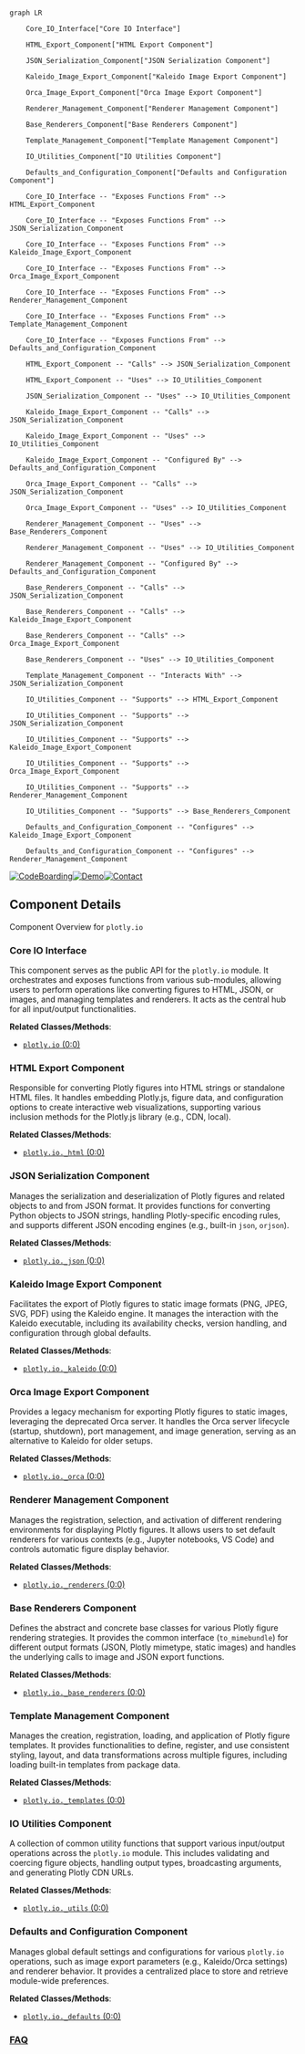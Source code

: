 ```mermaid

graph LR

    Core_IO_Interface["Core IO Interface"]

    HTML_Export_Component["HTML Export Component"]

    JSON_Serialization_Component["JSON Serialization Component"]

    Kaleido_Image_Export_Component["Kaleido Image Export Component"]

    Orca_Image_Export_Component["Orca Image Export Component"]

    Renderer_Management_Component["Renderer Management Component"]

    Base_Renderers_Component["Base Renderers Component"]

    Template_Management_Component["Template Management Component"]

    IO_Utilities_Component["IO Utilities Component"]

    Defaults_and_Configuration_Component["Defaults and Configuration Component"]

    Core_IO_Interface -- "Exposes Functions From" --> HTML_Export_Component

    Core_IO_Interface -- "Exposes Functions From" --> JSON_Serialization_Component

    Core_IO_Interface -- "Exposes Functions From" --> Kaleido_Image_Export_Component

    Core_IO_Interface -- "Exposes Functions From" --> Orca_Image_Export_Component

    Core_IO_Interface -- "Exposes Functions From" --> Renderer_Management_Component

    Core_IO_Interface -- "Exposes Functions From" --> Template_Management_Component

    Core_IO_Interface -- "Exposes Functions From" --> Defaults_and_Configuration_Component

    HTML_Export_Component -- "Calls" --> JSON_Serialization_Component

    HTML_Export_Component -- "Uses" --> IO_Utilities_Component

    JSON_Serialization_Component -- "Uses" --> IO_Utilities_Component

    Kaleido_Image_Export_Component -- "Calls" --> JSON_Serialization_Component

    Kaleido_Image_Export_Component -- "Uses" --> IO_Utilities_Component

    Kaleido_Image_Export_Component -- "Configured By" --> Defaults_and_Configuration_Component

    Orca_Image_Export_Component -- "Calls" --> JSON_Serialization_Component

    Orca_Image_Export_Component -- "Uses" --> IO_Utilities_Component

    Renderer_Management_Component -- "Uses" --> Base_Renderers_Component

    Renderer_Management_Component -- "Uses" --> IO_Utilities_Component

    Renderer_Management_Component -- "Configured By" --> Defaults_and_Configuration_Component

    Base_Renderers_Component -- "Calls" --> JSON_Serialization_Component

    Base_Renderers_Component -- "Calls" --> Kaleido_Image_Export_Component

    Base_Renderers_Component -- "Calls" --> Orca_Image_Export_Component

    Base_Renderers_Component -- "Uses" --> IO_Utilities_Component

    Template_Management_Component -- "Interacts With" --> JSON_Serialization_Component

    IO_Utilities_Component -- "Supports" --> HTML_Export_Component

    IO_Utilities_Component -- "Supports" --> JSON_Serialization_Component

    IO_Utilities_Component -- "Supports" --> Kaleido_Image_Export_Component

    IO_Utilities_Component -- "Supports" --> Orca_Image_Export_Component

    IO_Utilities_Component -- "Supports" --> Renderer_Management_Component

    IO_Utilities_Component -- "Supports" --> Base_Renderers_Component

    Defaults_and_Configuration_Component -- "Configures" --> Kaleido_Image_Export_Component

    Defaults_and_Configuration_Component -- "Configures" --> Renderer_Management_Component

```

[![CodeBoarding](https://img.shields.io/badge/Generated%20by-CodeBoarding-9cf?style=flat-square)](https://github.com/CodeBoarding/GeneratedOnBoardings)[![Demo](https://img.shields.io/badge/Try%20our-Demo-blue?style=flat-square)](https://www.codeboarding.org/demo)[![Contact](https://img.shields.io/badge/Contact%20us%20-%20contact@codeboarding.org-lightgrey?style=flat-square)](mailto:contact@codeboarding.org)



## Component Details



Component Overview for `plotly.io`



### Core IO Interface

This component serves as the public API for the `plotly.io` module. It orchestrates and exposes functions from various sub-modules, allowing users to perform operations like converting figures to HTML, JSON, or images, and managing templates and renderers. It acts as the central hub for all input/output functionalities.





**Related Classes/Methods**:



- <a href="https://github.com/plotly/plotly.py/blob/master/commands.py#L0-L0" target="_blank" rel="noopener noreferrer">`plotly.io` (0:0)</a>





### HTML Export Component

Responsible for converting Plotly figures into HTML strings or standalone HTML files. It handles embedding Plotly.js, figure data, and configuration options to create interactive web visualizations, supporting various inclusion methods for the Plotly.js library (e.g., CDN, local).





**Related Classes/Methods**:



- <a href="https://github.com/plotly/plotly.py/blob/master/plotly/io/_html.py#L0-L0" target="_blank" rel="noopener noreferrer">`plotly.io._html` (0:0)</a>





### JSON Serialization Component

Manages the serialization and deserialization of Plotly figures and related objects to and from JSON format. It provides functions for converting Python objects to JSON strings, handling Plotly-specific encoding rules, and supports different JSON encoding engines (e.g., built-in `json`, `orjson`).





**Related Classes/Methods**:



- <a href="https://github.com/plotly/plotly.py/blob/master/plotly/io/_json.py#L0-L0" target="_blank" rel="noopener noreferrer">`plotly.io._json` (0:0)</a>





### Kaleido Image Export Component

Facilitates the export of Plotly figures to static image formats (PNG, JPEG, SVG, PDF) using the Kaleido engine. It manages the interaction with the Kaleido executable, including its availability checks, version handling, and configuration through global defaults.





**Related Classes/Methods**:



- <a href="https://github.com/plotly/plotly.py/blob/master/plotly/io/_kaleido.py#L0-L0" target="_blank" rel="noopener noreferrer">`plotly.io._kaleido` (0:0)</a>





### Orca Image Export Component

Provides a legacy mechanism for exporting Plotly figures to static images, leveraging the deprecated Orca server. It handles the Orca server lifecycle (startup, shutdown), port management, and image generation, serving as an alternative to Kaleido for older setups.





**Related Classes/Methods**:



- <a href="https://github.com/plotly/plotly.py/blob/master/plotly/io/_orca.py#L0-L0" target="_blank" rel="noopener noreferrer">`plotly.io._orca` (0:0)</a>





### Renderer Management Component

Manages the registration, selection, and activation of different rendering environments for displaying Plotly figures. It allows users to set default renderers for various contexts (e.g., Jupyter notebooks, VS Code) and controls automatic figure display behavior.





**Related Classes/Methods**:



- <a href="https://github.com/plotly/plotly.py/blob/master/plotly/io/_renderers.py#L0-L0" target="_blank" rel="noopener noreferrer">`plotly.io._renderers` (0:0)</a>





### Base Renderers Component

Defines the abstract and concrete base classes for various Plotly figure rendering strategies. It provides the common interface (`to_mimebundle`) for different output formats (JSON, Plotly mimetype, static images) and handles the underlying calls to image and JSON export functions.





**Related Classes/Methods**:



- <a href="https://github.com/plotly/plotly.py/blob/master/plotly/io/_base_renderers.py#L0-L0" target="_blank" rel="noopener noreferrer">`plotly.io._base_renderers` (0:0)</a>





### Template Management Component

Manages the creation, registration, loading, and application of Plotly figure templates. It provides functionalities to define, register, and use consistent styling, layout, and data transformations across multiple figures, including loading built-in templates from package data.





**Related Classes/Methods**:



- <a href="https://github.com/plotly/plotly.py/blob/master/plotly/io/_templates.py#L0-L0" target="_blank" rel="noopener noreferrer">`plotly.io._templates` (0:0)</a>





### IO Utilities Component

A collection of common utility functions that support various input/output operations across the `plotly.io` module. This includes validating and coercing figure objects, handling output types, broadcasting arguments, and generating Plotly CDN URLs.





**Related Classes/Methods**:



- <a href="https://github.com/plotly/plotly.py/blob/master/plotly/io/_utils.py#L0-L0" target="_blank" rel="noopener noreferrer">`plotly.io._utils` (0:0)</a>





### Defaults and Configuration Component

Manages global default settings and configurations for various `plotly.io` operations, such as image export parameters (e.g., Kaleido/Orca settings) and renderer behavior. It provides a centralized place to store and retrieve module-wide preferences.





**Related Classes/Methods**:



- <a href="https://github.com/plotly/plotly.py/blob/master/plotly/io/_defaults.py#L0-L0" target="_blank" rel="noopener noreferrer">`plotly.io._defaults` (0:0)</a>









### [FAQ](https://github.com/CodeBoarding/GeneratedOnBoardings/tree/main?tab=readme-ov-file#faq)